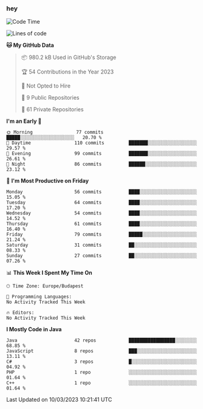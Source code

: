 ### hey

<!--START_SECTION:waka-->
![Code Time](http://img.shields.io/badge/Code%20Time-884%20hrs%2054%20mins-blue)

![Lines of code](https://img.shields.io/badge/From%20Hello%20World%20I%27ve%20Written-717.3%20thousand%20lines%20of%20code-blue)

**🐱 My GitHub Data** 

> 📦 980.2 kB Used in GitHub's Storage 
 > 
> 🏆 54 Contributions in the Year 2023
 > 
> 🚫 Not Opted to Hire
 > 
> 📜 9 Public Repositories 
 > 
> 🔑 61 Private Repositories 
 > 
**I'm an Early 🐤** 

```text
🌞 Morning                77 commits          █████░░░░░░░░░░░░░░░░░░░░   20.70 % 
🌆 Daytime                110 commits         ███████░░░░░░░░░░░░░░░░░░   29.57 % 
🌃 Evening                99 commits          ███████░░░░░░░░░░░░░░░░░░   26.61 % 
🌙 Night                  86 commits          ██████░░░░░░░░░░░░░░░░░░░   23.12 % 
```
📅 **I'm Most Productive on Friday** 

```text
Monday                   56 commits          ████░░░░░░░░░░░░░░░░░░░░░   15.05 % 
Tuesday                  64 commits          ████░░░░░░░░░░░░░░░░░░░░░   17.20 % 
Wednesday                54 commits          ████░░░░░░░░░░░░░░░░░░░░░   14.52 % 
Thursday                 61 commits          ████░░░░░░░░░░░░░░░░░░░░░   16.40 % 
Friday                   79 commits          █████░░░░░░░░░░░░░░░░░░░░   21.24 % 
Saturday                 31 commits          ██░░░░░░░░░░░░░░░░░░░░░░░   08.33 % 
Sunday                   27 commits          ██░░░░░░░░░░░░░░░░░░░░░░░   07.26 % 
```


📊 **This Week I Spent My Time On** 

```text
🕑︎ Time Zone: Europe/Budapest

💬 Programming Languages: 
No Activity Tracked This Week

🔥 Editors: 
No Activity Tracked This Week
```

**I Mostly Code in Java** 

```text
Java                     42 repos            █████████████████░░░░░░░░   68.85 % 
JavaScript               8 repos             ███░░░░░░░░░░░░░░░░░░░░░░   13.11 % 
C#                       3 repos             █░░░░░░░░░░░░░░░░░░░░░░░░   04.92 % 
PHP                      1 repo              ░░░░░░░░░░░░░░░░░░░░░░░░░   01.64 % 
C++                      1 repo              ░░░░░░░░░░░░░░░░░░░░░░░░░   01.64 % 
```




 Last Updated on 10/03/2023 10:21:41 UTC
<!--END_SECTION:waka-->
